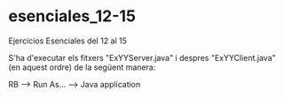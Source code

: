 esenciales_12-15
================

Ejercicios Esenciales del 12 al 15


S'ha d'executar els fitxers "ExYYServer.java" i despres "ExYYClient.java" (en aquest ordre) de la següent manera:

RB --> Run As... --> Java application
